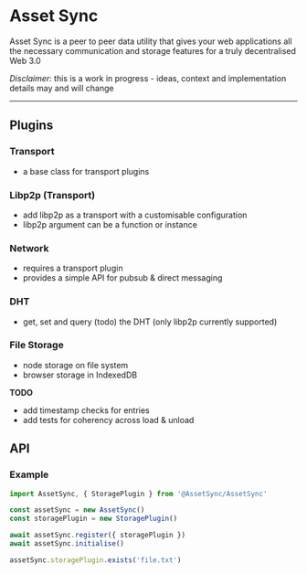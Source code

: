 # Asset Sync

Asset Sync is a peer to peer data utility that gives your web applications all the necessary communication and storage features for a truly decentralised Web 3.0

*Disclaimer:* this is a work in progress - ideas, context and implementation details may and will change

---

## Plugins

### Transport

- a base class for transport plugins

### Libp2p (Transport)

- add libp2p as a transport with a customisable configuration
- libp2p argument can be a function or instance

### Network

- requires a transport plugin
- provides a simple API for pubsub & direct messaging

### DHT

- get, set and query (todo) the DHT (only libp2p currently supported)

### File Storage

- node storage on file system
- browser storage in IndexedDB

**TODO**

- add timestamp checks for entries
- add tests for coherency across load & unload

## API

### Example

```javascript
import AssetSync, { StoragePlugin } from '@AssetSync/AssetSync'

const assetSync = new AssetSync()
const storagePlugin = new StoragePlugin()

await assetSync.register({ storagePlugin })
await assetSync.initialise()

assetSync.storagePlugin.exists('file.txt')
```